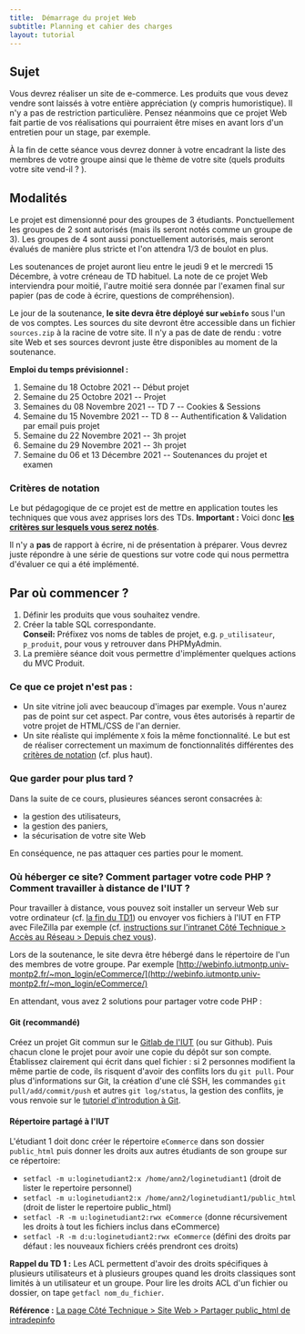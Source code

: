 ```yaml
---
title:  Démarrage du projet Web
subtitle: Planning et cahier des charges 
layout: tutorial
---
```


## Sujet

Vous devrez réaliser un site de e-commerce. Les produits que vous devez vendre
sont laissés à votre entière appréciation (y compris humoristique). Il n'y a pas
de restriction particulière.  Pensez néanmoins que ce projet Web fait partie de
vos réalisations qui pourraient être mises en avant lors d'un entretien pour un
stage, par exemple.

À la fin de cette séance vous devrez donner à votre encadrant la liste des
membres de votre groupe ainsi que le thème de votre site (quels produits votre
site vend-il ? ).

## Modalités

Le projet est dimensionné pour des groupes de 3 étudiants.  Ponctuellement les
groupes de 2 sont autorisés (mais ils seront notés comme un groupe de 3).  Les
groupes de 4 sont aussi ponctuellement autorisés, mais seront évalués de manière
plus stricte et l'on attendra 1/3 de boulot en plus.

Les soutenances de projet auront lieu entre le jeudi 9 et le mercredi 15
Décembre, à votre créneau de TD habituel.  La note de ce projet Web interviendra
pour moitié, l'autre moitié sera donnée par l'examen final sur papier (pas de
code à écrire, questions de compréhension).

Le jour de la soutenance, **le site devra être déployé sur `webinfo`** sous l'un
de vos comptes. Les sources du site devront être accessible dans un fichier
`sources.zip` à la racine de votre site. Il n'y a pas de date de rendu : votre
site Web et ses sources devront juste être disponibles au moment de la
soutenance.

**Emploi du temps prévisionnel :**

1. Semaine du 18 Octobre 2021 --  Début projet
1. Semaine du 25 Octobre 2021 -- Projet
1. Semaines du 08 Novembre 2021 --  TD 7 -- Cookies & Sessions
1. Semaine du 15 Novembre 2021 -- TD 8 -- Authentification & Validation par email
   puis projet
1. Semaine du 22 Novembre 2021 -- 3h projet
1. Semaine du 29 Novembre 2021 -- 3h projet
1. Semaine du 06 et 13 Décembre 2021 -- Soutenances du projet et examen


### Critères de notation

Le but pédagogique de ce projet est de mettre en application toutes les
techniques que vous avez apprises lors des TDs. **Important :** Voici donc
[**les critères sur lesquels vous serez
notés**](https://docs.google.com/spreadsheets/d/1oUd7fe0K8WZhI2TPRRvgZ2xPZf5H22CUvlpcXEMD3Ao/edit#gid=0).

Il n'y a **pas** de rapport à écrire, ni de présentation à préparer. Vous devrez
juste répondre à une série de questions sur votre code qui nous permettra
d'évaluer ce qui a été implémenté.

## Par où commencer ?

1. Définir les produits que vous souhaitez vendre.
1. Créer la table SQL correspondante.  
   **Conseil:** Préfixez vos noms de tables de projet, e.g. `p_utilisateur`,
   `p_produit`, pour vous y retrouver dans PHPMyAdmin.
1. La première séance doit vous permettre d'implémenter quelques actions du MVC
   Produit.

### Ce que ce projet n'est pas :

* Un site vitrine joli avec beaucoup d'images par exemple. Vous n'aurez pas de
  point sur cet aspect. Par contre, vous êtes autorisés à repartir de votre
  projet de HTML/CSS de l'an dernier.
* Un site réaliste qui implémente `X` fois la même fonctionnalité. Le but est de
  réaliser correctement un maximum de fonctionnalités différentes des [critères
  de notation](https://docs.google.com/spreadsheets/d/1oUd7fe0K8WZhI2TPRRvgZ2xPZf5H22CUvlpcXEMD3Ao/edit#gid=0) (cf. plus haut).

### Que garder pour plus tard ?

Dans la suite de ce cours, plusieures séances seront consacrées à: 

* la gestion des utilisateurs,
* la gestion des paniers, 
* la sécurisation de votre site Web

En conséquence, ne pas attaquer ces parties pour le moment. 

### Où héberger ce site? Comment partager votre code PHP ? Comment travailler à distance de l'IUT ?

Pour travailler à distance, vous pouvez soit installer un serveur Web sur votre
ordinateur (cf. [la fin du
TD1](http://romainlebreton.github.io/R3.01-DeveloppementWeb/tutorials/tutorial1.html#installez-un-serveur-apache-chez-vous))
ou envoyer vos fichiers à l'IUT en FTP avec FileZilla par exemple
(cf. [instructions sur l'intranet Côté Technique > Accès au Réseau > Depuis chez
vous](https://iutdepinfo.iutmontp.univ-montp2.fr/index.php/cote-technique/acces-au-reseau/depuis-chez-vous)).

Lors de la soutenance, le site devra être hébergé dans le répertoire de l'un des
membres de votre groupe.  Par exemple
[http://webinfo.iutmontp.univ-montp2.fr/~mon_login/eCommerce/](http://webinfo.iutmontp.univ-montp2.fr/~mon_login/eCommerce/)

En attendant, vous avez 2 solutions pour partager votre code PHP :

#### Git (recommandé)

Créez un projet Git commun sur le [Gitlab de
l'IUT](https://gitlabinfo.iutmontp.univ-montp2.fr) (ou sur Github). Puis chacun
clone le projet pour avoir une copie du dépôt sur son compte. Établissez
clairement qui écrit dans quel fichier : si 2 personnes modifient la même partie
de code, ils risquent d'avoir des conflits lors du `git pull`. Pour plus
d'informations sur Git, la création d'une clé SSH, les commandes `git
pull/add/commit/push` et autres `git log/status`, la gestion des conflits, je
vous renvoie sur le [tutoriel d'introdution à
Git](https://gitlabinfo.iutmontp.univ-montp2.fr/valicov/tutoGit1ereAnnee/blob/master/README.md).

#### Répertoire partagé à l'IUT

L'étudiant 1 doit donc créer le répertoire `eCommerce` dans son dossier `public_html`
puis donner les droits aux autres étudiants de son groupe sur ce répertoire:

* `setfacl -m u:loginetudiant2:x /home/ann2/loginetudiant1` (droit de
     lister le repertoire personnel)
* `setfacl -m u:loginetudiant2:x /home/ann2/loginetudiant1/public_html` (droit de
     lister le repertoire public_html)
* `setfacl -R -m u:loginetudiant2:rwx eCommerce` (donne récursivement les droits
à tout les fichiers inclus dans eCommerce)
* `setfacl -R -m d:u:loginetudiant2:rwx eCommerce` (défini des droits par
défaut : les nouveaux fichiers créés prendront ces droits)

**Rappel du TD 1 :** Les ACL permettent d'avoir des droits spécifiques à
   plusieurs utilisateurs et à plusieurs groupes quand les droits classiques
   sont limités à un utilisateur et un groupe. Pour lire les droits ACL d'un
   fichier ou dossier, on tape `getfacl nom_du_fichier`.

**Référence :**
  [La page Côté Technique > Site Web > Partager public_html de intradepinfo](https://iutdepinfo.iutmontp.univ-montp2.fr/intranet/partager-public_html/)
